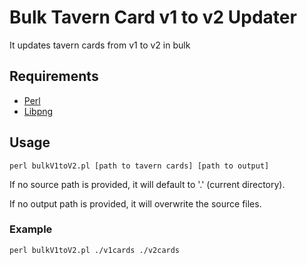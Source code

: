 # Bulk Tavern Card v1 to v2 Updater
It updates tavern cards from v1 to v2 in bulk

## Requirements
* [Perl](https://www.perl.org/get.html)
* [Libpng](https://metacpan.org/dist/Image-PNG-Libpng/view/lib/Image/PNG/Libpng.pod)

## Usage
`perl bulkV1toV2.pl [path to tavern cards] [path to output]`

If no source path is provided, it will default to '.' (current directory).

If no output path is provided, it will overwrite the source files.

### Example
`perl bulkV1toV2.pl ./v1cards ./v2cards`

